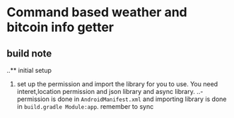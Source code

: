 # Command based weather and bitcoin info getter 

## build note 
..** initial setup 
1. set up the permission and import the library for you to use. You need interet,location permission and json library and async library.
..- permission is done in `AndroidManifest.xml` and importing library is done in `build.gradle Module:app`. remember to sync 

